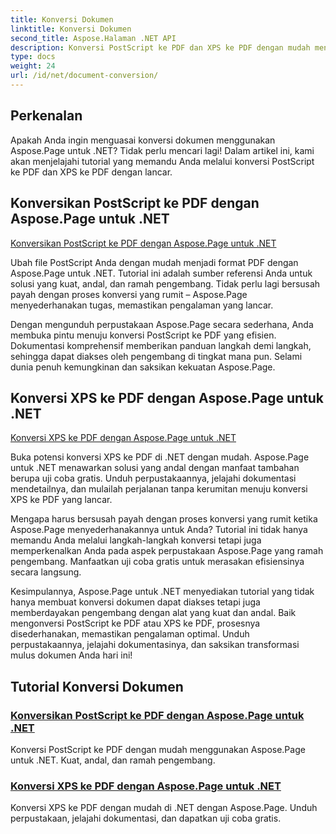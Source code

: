 ```yaml
---
title: Konversi Dokumen
linktitle: Konversi Dokumen
second_title: Aspose.Halaman .NET API
description: Konversi PostScript ke PDF dan XPS ke PDF dengan mudah menggunakan tutorial Aspose.Page untuk .NET. Solusi yang kuat, andal, dan mudah untuk konversi dokumen yang lancar.
type: docs
weight: 24
url: /id/net/document-conversion/
---
```


## Perkenalan

Apakah Anda ingin menguasai konversi dokumen menggunakan Aspose.Page untuk .NET? Tidak perlu mencari lagi! Dalam artikel ini, kami akan menjelajahi tutorial yang memandu Anda melalui konversi PostScript ke PDF dan XPS ke PDF dengan lancar.

## Konversikan PostScript ke PDF dengan Aspose.Page untuk .NET

[Konversikan PostScript ke PDF dengan Aspose.Page untuk .NET](./convert-postscript-to-pdf/)

Ubah file PostScript Anda dengan mudah menjadi format PDF dengan Aspose.Page untuk .NET. Tutorial ini adalah sumber referensi Anda untuk solusi yang kuat, andal, dan ramah pengembang. Tidak perlu lagi bersusah payah dengan proses konversi yang rumit – Aspose.Page menyederhanakan tugas, memastikan pengalaman yang lancar.

Dengan mengunduh perpustakaan Aspose.Page secara sederhana, Anda membuka pintu menuju konversi PostScript ke PDF yang efisien. Dokumentasi komprehensif memberikan panduan langkah demi langkah, sehingga dapat diakses oleh pengembang di tingkat mana pun. Selami dunia penuh kemungkinan dan saksikan kekuatan Aspose.Page.

## Konversi XPS ke PDF dengan Aspose.Page untuk .NET

[Konversi XPS ke PDF dengan Aspose.Page untuk .NET](./convert-xps-to-pdf/)

Buka potensi konversi XPS ke PDF di .NET dengan mudah. Aspose.Page untuk .NET menawarkan solusi yang andal dengan manfaat tambahan berupa uji coba gratis. Unduh perpustakaannya, jelajahi dokumentasi mendetailnya, dan mulailah perjalanan tanpa kerumitan menuju konversi XPS ke PDF yang lancar.

Mengapa harus bersusah payah dengan proses konversi yang rumit ketika Aspose.Page menyederhanakannya untuk Anda? Tutorial ini tidak hanya memandu Anda melalui langkah-langkah konversi tetapi juga memperkenalkan Anda pada aspek perpustakaan Aspose.Page yang ramah pengembang. Manfaatkan uji coba gratis untuk merasakan efisiensinya secara langsung.

Kesimpulannya, Aspose.Page untuk .NET menyediakan tutorial yang tidak hanya membuat konversi dokumen dapat diakses tetapi juga memberdayakan pengembang dengan alat yang kuat dan andal. Baik mengonversi PostScript ke PDF atau XPS ke PDF, prosesnya disederhanakan, memastikan pengalaman optimal. Unduh perpustakaannya, jelajahi dokumentasinya, dan saksikan transformasi mulus dokumen Anda hari ini!
## Tutorial Konversi Dokumen
### [Konversikan PostScript ke PDF dengan Aspose.Page untuk .NET](./convert-postscript-to-pdf/)
Konversi PostScript ke PDF dengan mudah menggunakan Aspose.Page untuk .NET. Kuat, andal, dan ramah pengembang.
### [Konversi XPS ke PDF dengan Aspose.Page untuk .NET](./convert-xps-to-pdf/)
Konversi XPS ke PDF dengan mudah di .NET dengan Aspose.Page. Unduh perpustakaan, jelajahi dokumentasi, dan dapatkan uji coba gratis.